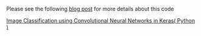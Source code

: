 Please see the following [blog post](https://www.learnopencv.com/image-classification-using-convolutional-neural-networks-in-keras) for more details about this code

[Image Classification using Convolutional Neural Networks in Keras( Python )](https://www.learnopencv.com/image-classification-using-convolutional-neural-networks-in-keras)

